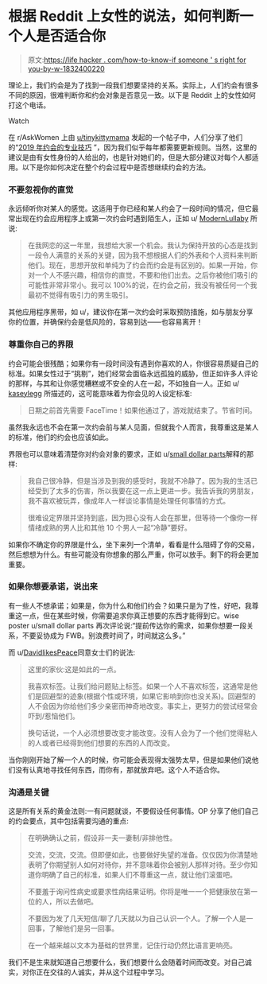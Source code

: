 # 根据 Reddit 上女性的说法，如何判断一个人是否适合你

> 原文:[https://life hacker . com/how-to-know-if someone ' s right for you-by-w-1832400220](https://lifehacker.com/how-to-know-if-someone-is-right-for-you-according-to-w-1832400220)

理论上，我们约会是为了找到一段我们想要坚持的关系。实际上，人们约会有很多不同的原因，很难判断你和约会对象是否意见一致。以下是 Reddit 上的女性如何打这个电话。

Watch

在 r/AskWomen 上由 [u/tinykittymama](https://www.reddit.com/user/tinykittymama) 发起的一个帖子中，人们分享了他们的“[2019 年约会的专业技巧](https://www.reddit.com/r/AskWomen/comments/anmlgb/what_are_your_pro_tips_for_dating_in_2019/) ”，因为我们似乎每年都需要更新规则。当然，这里的建议是由有女性身份的人给出的，也是针对她们的，但是大部分建议对每个人都适用。以下是你如何决定在整个约会过程中是否想继续约会的方法。

### 不要忽视你的直觉

永远倾听你对某人的感觉。这适用于你已经和某人约会了一段时间的情况，但它最常出现在约会应用程序上或第一次约会时遇到陌生人，正如 u/ [ModernLullaby](https://www.reddit.com/user/ModernLullaby) 所说:

> 在我网恋的这一年里，我想给大家一个机会。我认为保持开放的心态是找到一段令人满意的关系的关键，因为我不想根据人们的外表和个人资料来判断他们。现在，思想开放和单纯为了约会而约会是有区别的。如果一开始，你对一个人不感兴趣，相信你的直觉，不要和他们出去。之后你被他们吸引的可能性非常非常小。我可以 100%的说，在约会之前，我没有被任何一个我最初不觉得有吸引力的男生吸引。

其他应用程序黑带，如 u/，建议你在第一次约会时采取预防措施，如与朋友分享你的位置，并确保约会是低风险的，容易到达——也容易离开！

### 尊重你自己的界限

约会可能会很残酷；如果你有一段时间没有遇到你喜欢的人，你很容易质疑自己的标准。如果女性过于“挑剔”，她们经常会面临永远孤独的威胁，但正如许多人评论的那样，与其和让你感觉糟糕或不安全的人在一起，不如独自一人。正如 u/ [kaseylegg](https://www.reddit.com/user/kaseylegg) 所描述的，这可能意味着为你会见的人设定标准:

> 日期之前首先需要 FaceTime！如果他通过了，游戏就结束了。节省时间。

虽然我永远也不会在第一次约会前与某人见面，但就我个人而言，我尊重这是某人的标准，他们的约会也应该如此。

界限也可以意味着清楚你对约会对象的要求，正如 u/[small dollar parts](https://www.reddit.com/user/smalldollparts)解释的那样:

> 我自己很冷静，但是当涉及到我的感受时，我就不冷静了。因为我的生活已经受到了太多的伤害，所以我要在这一点上更进一步。我告诉我的男朋友，我不喜欢被玩弄，像成年人一样谈论事情是处理任何事情的方式。
> 
> 很难设定界限并坚持到底，因为担心没有人会在那里，但等待一个像你一样情绪成熟的男人比和其他 10 个男人一起“冷静”要好。

如果你不确定你的界限是什么，坐下来列一个清单，看看是什么阻碍了你的交易，然后想想为什么。有些可能没有你想象的那么严重，你可以放手。剩下的将会更加重要。

### 如果你想要承诺，说出来

有一些人不想承诺；如果是，你为什么和他们约会？如果只是为了性，好吧，我尊重这一点，但在某些时候，你需要追求你真正想要的东西才能得到它。wise poster u/small dollar parts 再次评论说:“提前传达你的需求，如果你想要一段关系，不要妥协成为 FWB。别浪费时间了，时间就这么多。”

而 u/[DavidlikesPeace](https://www.reddit.com/user/DavidlikesPeace)同意女士们的说法:

> 这里的家伙:这是如此的一点。
> 
> 我喜欢标签。让我们给问题贴上标签。如果一个人不喜欢标签，这通常是他们是回避型的迹象(根据个性或环境，如果它影响到你也没关系)。回避型的人不会因为你给他们多少亲密而神奇地改变。事实上，更努力的尝试经常会吓到/惹恼他们。
> 
> 换句话说，一个人必须想要改变才能改变。没有人会为了一个他们觉得粘人的人或者已经得到他们想要的东西的人而改变。

当你刚刚开始了解一个人的时候，你可能会表现得太强势太早，但是如果他们说他们没有认真地寻找任何东西，而你有，那就放弃吧。这个人不适合你。

### 沟通是关键

这是所有关系的黄金法则:一有问题就谈，不要假设任何事情。OP 分享了他们自己的约会要点，其中包括需要沟通的重点:

> 在明确确认之前，假设非一夫一妻制/非排他性。
> 
> 交流，交流，交流。但即便如此，也要做好失望的准备。仅仅因为你清楚地表明了你期望别人如何对待你，并不意味着你会被别人那样对待。至少你知道你明确了自己的标准，如果人们不尊重这一点，就让他们滚蛋吧。
> 
> 不要羞于询问性病史或要求性病结果证明。你将是唯一一个把健康放在第一位的人，所以去做吧。
> 
> 不要因为发了几天短信/聊了几天就以为自己认识一个人。了解一个人是一回事，了解他们是另一回事。
> 
> 在一个越来越以文本为基础的世界里，记住行动仍然比语言更响亮。

我们不是生来就知道自己想要什么，我们想要什么会随着时间而改变。对自己诚实，对你正在交往的人诚实，并从这个过程中学习。